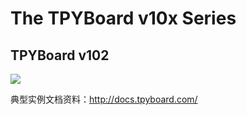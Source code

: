 <h1>The TPYBoard v10x Series</h1>

<h2>TPYBoard v102</h2>

<img src="https://github.com/TPYBoard/TPYBoard-v10x/blob/master/image/v102.png" style="max-width:100%;">



典型实例文档资料：http://docs.tpyboard.com/

